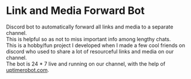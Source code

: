 # Link and Media Forward Bot
Discord bot to automatically forward all links and media to a separate channel.<br>
This is helpful so as not to miss important info among lengthy chats.<br>
This is a hobby/fun project I developed when I made a few cool friends on discord who used to share a lot of resourceful links and media on our channel.<br>
The bot is 24 * 7 live and running on our channel, with the help of [uptimerobot.com](https://uptimerobot.com).
